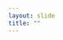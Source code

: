 ```yaml
---
layout: slide
title: ""
---
```


<section data-background-image="assets/images/Slide53.png" data-background-size="70%" data-background-position="center"/>